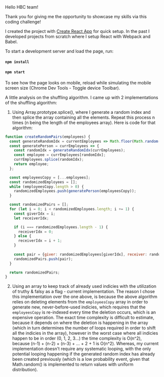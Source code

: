 Hello HBC team!

Thank you for giving me the opportunity to showcase my skills via this coding challenge!

I created the project with [Create React App](https://github.com/facebook/create-react-app) for quick setup. 
In the past I developed projects from scratch where I setup React with Webpack and Babel. 

To start a development server and load the page, run:
#### `npm install`
#### `npm start`

To see how the page looks on mobile, reload while simulating the mobile screen size (Chrome Dev Tools - Toggle device Toolbar).

A little analysis on the shuffling algorithm. 
I came up with 2 implementations of the shuffling algorithm:
1. Using Array.prototype.splice(), where I generate a random index and then splice the array containing all the elements.
Repeat this process n times (n being the length of the employees array). 
Here is code for that algorithm:
```javascript
function createRandomPairs(employees) {
  const generateRandomIdx = currentEmployees => Math.floor(Math.random() * currentEmployees.length);
  const generatePerson = currEmployees => {
    const randomIdx = generateRandomIdx(currEmployees);
    const employee = currEmployees[randomIdx];
    currEmployees.splice(randomIdx);
    return employee;
  };

  const employeesCopy = [...employees]; 
  const randomizedEmployees = [];
  while (employeesCopy.length > 0) {
    randomizedEmployees.push(generatePerson(employeesCopy));
  }

  const randomizedPairs = [];
  for (let i = 0; i < randomizedEmployees.length; i += 1) {
    const giverIdx = i;
    let receiverIdx;

    if (i === randomizedEmployees.length - 1) {
      receiverIdx = 0;
    } else {
      receiverIdx = i + 1;      
    }
    
    const pair = {giver: randomizedEmployees[giverIdx], receiver: randomizedEmployees[receiverIdx]};
    randomizedPairs.push(pair);
  }

  return randomizedPairs;
}
```

2. Using an array to keep track of already used indicies with the utilization of truthy & falsy as a flag - current implementation. The reason I chose this implementation over the one above, is because the above algorithm relies on deleting elements from the `employeesCopy` array in order to generate new, never-before-used indicies, which requires that the `employeesCopy` is re-indexed every time the deletion occurs, which is an expensive operation. The exact time complexity is difficult to estimate, because it depends on where the deletion is happening in the array (which in turn determines the number of loops required in order to shift all the indicies in the array), however in the worst case where all indicies happen to be in order (0, 1, 2, 3...) the time complexity is O(n^2), because (n-1) + (n-2) + (n-3) + ... + 2 + 1 is O(n^2). Whereas, my current implementation doesn't require any systematic looping, with the only potential looping happening if the generated random index has already been created previously (which is a low probability event, given that Math.random() is implemented to return values with uniform distribution). 

